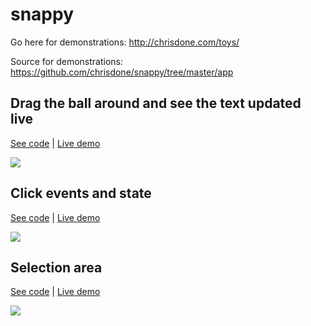 # snappy

Go here for demonstrations: http://chrisdone.com/toys/

Source for demonstrations: https://github.com/chrisdone/snappy/tree/master/app

## Drag the ball around and see the text updated live

[See code](https://github.com/chrisdone/snappy/blob/master/app/Text.hs) | [Live demo](http://chrisdone.com/toys/snappy-text/)

![](http://i.imgur.com/1hVKxZ6.gif)

## Click events and state

[See code](https://github.com/chrisdone/snappy/blob/master/app/Click.hs) | [Live demo](http://chrisdone.com/toys/snappy-click/)

![](http://i.imgur.com/NqtDLa1.gif)

## Selection area

[See code](https://github.com/chrisdone/snappy/blob/master/app/Select.hs) | [Live demo](http://chrisdone.com/toys/snappy-select/)

![](http://i.imgur.com/SG6bgd7.gif)
